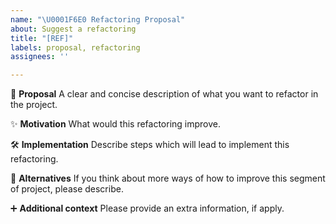 ```yaml
---
name: "\U0001F6E0️ Refactoring Proposal"
about: Suggest a refactoring
title: "[REF]"
labels: proposal, refactoring
assignees: ''

---
```


🫴 **Proposal**
A clear and concise description of what you want to refactor in the project.

✨ **Motivation**
What would this refactoring improve.

🛠️ **Implementation**
Describe steps which will lead to implement this refactoring.

🔀 **Alternatives**
If you think about more ways of how to improve this segment of project, please describe.

➕ **Additional context**
Please provide an extra information, if apply.
